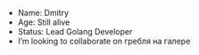 - Name: Dmitry
- Age: Still alive
- Status: Lead Golang Developer
- I’m looking to collaborate on гребля на галере
<!---
Ragontar/Ragontar is a ✨ special ✨ repository because its `README.md` (this file) appears on your GitHub profile.
You can click the Preview link to take a look at your changes.
--->
